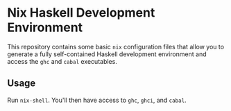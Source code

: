 # Nix Haskell Development Environment

This repository contains some basic `nix` configuration files that allow you to generate a fully self-contained Haskell development environment and access the `ghc` and `cabal` executables.

## Usage

Run `nix-shell`. You'll then have access to `ghc`, `ghci`, and `cabal`.
